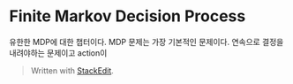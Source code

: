 # Finite Markov Decision Process

유한한 MDP에 대한 챕터이다. 
MDP 문제는 가장 기본적인 문제이다. 연속으로 결정을 내려야하는 문제이고 action이 


> Written with [StackEdit](https://stackedit.io/).
<!--stackedit_data:
eyJoaXN0b3J5IjpbLTE4ODY4ODA2NDYsLTIxNzU4MDMxN119
-->